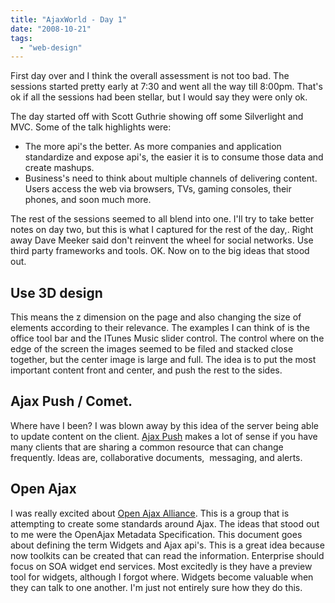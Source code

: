 ```yaml
---
title: "AjaxWorld - Day 1"
date: "2008-10-21"
tags: 
  - "web-design"
---
```


First day over and I think the overall assessment is not too bad. The sessions started pretty early at 7:30 and went all the way till 8:00pm. That's ok if all the sessions had been stellar, but I would say they were only ok.

The day started off with Scott Guthrie showing off some Silverlight and MVC. Some of the talk highlights were:

- The more api's the better. As more companies and application standardize and expose api's, the easier it is to consume those data and create mashups.
- Business's need to think about multiple channels of delivering content. Users access the web via browsers, TVs, gaming consoles, their phones, and soon much more.

The rest of the sessions seemed to all blend into one. I'll try to take better notes on day two, but this is what I captured for the rest of the day,. Right away Dave Meeker said don't reinvent the wheel for social networks. Use third party frameworks and tools. OK. Now on to the big ideas that stood out.

## Use 3D design

This means the z dimension on the page and also changing the size of elements according to their relevance. The examples I can think of is the office tool bar and the ITunes Music slider control. The control where on the edge of the screen the images seemed to be filed and stacked close together, but the center image is large and full. The idea is to put the most important content front and center, and push the rest to the sides.

## Ajax Push / Comet.

Where have I been? I was blown away by this idea of the server being able to update content on the client. [Ajax Push](http://en.wikipedia.org/wiki/Reverse_Ajax) makes a lot of sense if you have many clients that are sharing a common resource that can change frequently. Ideas are, collaborative documents,  messaging, and alerts.

## Open Ajax

I was really excited about [Open Ajax Alliance](http://www.openajax.org/). This is a group that is attempting to create some standards around Ajax. The ideas that stood out to me were the OpenAjax Metadata Specification. This document goes about defining the term Widgets and Ajax api's. This is a great idea because now toolkits can be created that can read the information. Enterprise should focus on SOA widget end services. Most excitedly is they have a preview tool for widgets, although I forgot where. Widgets become valuable when they can talk to one another. I'm just not entirely sure how they do this.
